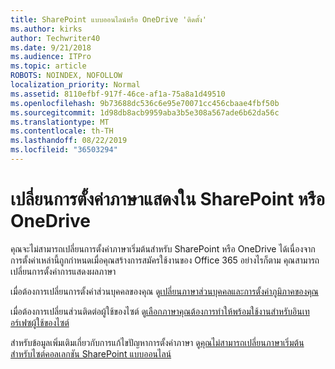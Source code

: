 ```yaml
---
title: SharePoint แบบออนไลน์หรือ OneDrive 'ติดตั้ง'
ms.author: kirks
author: Techwriter40
ms.date: 9/21/2018
ms.audience: ITPro
ms.topic: article
ROBOTS: NOINDEX, NOFOLLOW
localization_priority: Normal
ms.assetid: 8110efbf-917f-46ce-af1a-75a8a1d49510
ms.openlocfilehash: 9b73688dc536c6e95e70071cc456cbaae4fbf50b
ms.sourcegitcommit: 1d98db8acb9959aba3b5e308a567ade6b62da56c
ms.translationtype: MT
ms.contentlocale: th-TH
ms.lasthandoff: 08/22/2019
ms.locfileid: "36503294"
---
```

# <a name="change-display-language-settings-in-sharepoint-or-onedrive"></a>เปลี่ยนการตั้งค่าภาษาแสดงใน SharePoint หรือ OneDrive 

คุณจะไม่สามารถเปลี่ยนการตั้งค่าภาษาเริ่มต้นสำหรับ SharePoint หรือ OneDrive ได้เนื่องจากการตั้งค่าเหล่านี้ถูกกำหนดเมื่อคุณสร้างการสมัครใช้งานของ Office 365 อย่างไรก็ตาม คุณสามารถ เปลี่ยนการตั้งค่าการแสดงผลภาษา

เมื่อต้องการเปลี่ยนการตั้งค่าส่วนบุคคลของคุณ ดู[เปลี่ยนภาษาส่วนบุคคลและการตั้งค่าภูมิภาคของคุณ](https://support.office.com/article/Change-your-personal-language-and-region-settings-caa1fccc-bcdb-42f3-9e5b-45957647ffd7)

เมื่อต้องการเปลี่ยนส่วนติดต่อผู้ใช้ของไซต์ ดู[เลือกภาษาคุณต้องการทำให้พร้อมใช้งานสำหรับอินเทอร์เฟซผู้ใช้ของไซต์](https://support.office.com/article/choose-the-languages-you-want-to-make-available-for-a-site-s-user-interface-16d3a83c-05ab-4b50-8fbb-ff576a3351e8)

สำหรับข้อมูลเพิ่มเติมเกี่ยวกับการแก้ไขปัญหาการตั้งค่าภาษา ดู[คุณไม่สามารถเปลี่ยนภาษาเริ่มต้นสำหรับไซต์คอลเลกชัน SharePoint แบบออนไลน์](https://support.office.com/article/you-can-t-change-the-default-language-for-a-sharepoint-online-site-collection-40dda07e-6b41-49e9-9828-8805dcb92964)

